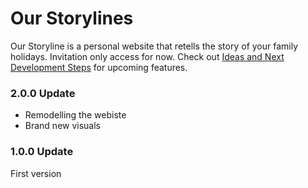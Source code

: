 # Our Storylines

Our Storyline is a personal website that retells the story of your family holidays. Invitation only access for now. Check out [Ideas and Next Development Steps](ideas_and_next_step.md) for upcoming features.

### 2.0.0 Update

* Remodelling the webiste
* Brand new visuals

### 1.0.0 Update

First version
